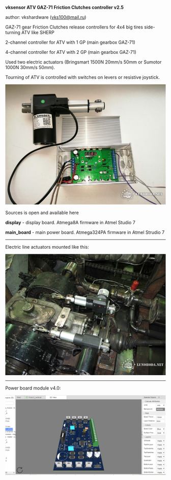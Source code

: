**vksensor ATV GAZ-71 Friction Clutches controller v2.5**

author: vkshardware (vks100@mail.ru)

GAZ-71 gear Friction Clutches release controllers for 4x4 big tires side-turning ATV like SHERP

2-channel controller for ATV with 1 GP (main gearbox GAZ-71)

4-channel controller for ATV with 2 GP (main gearbox GAZ-71)

Used two electric actuators (Bringsmart 1500N 20mm/s 50mm or Sumotor 1000N 30mm/s 50mm).  

Tourning of ATV is controlled with switches on levers or resistive joystick. 






![Image alt](https://github.com/vkshardware/frictions/blob/master/main_view.jpg)

Sources is open and available here


**display** - display board. Atmega8A firmware in Atmel Studio 7

**main_board** - main power board. Atmega324PA firmware in Atmel Strudio 7


****

Electric line actuators mounted like this: 


![Image alt](https://github.com/vkshardware/frictions/blob/master/mount_actuators.jpg)


****

Power board module v4.0:

![Image alt](https://github.com/vkshardware/frictions/blob/master/module_v4.0.png)


